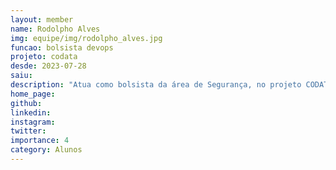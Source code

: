 ```yaml
---
layout: member
name: Rodolpho Alves
img: equipe/img/rodolpho_alves.jpg
funcao: bolsista devops
projeto: codata
desde: 2023-07-28
saiu: 
description: "Atua como bolsista da área de Segurança, no projeto CODATA"
home_page: 
github: 
linkedin: 
instagram: 
twitter: 
importance: 4
category: Alunos
---
```

